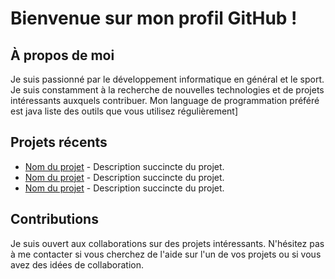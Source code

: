 # Bienvenue sur mon profil GitHub !

## À propos de moi
Je suis passionné par le développement informatique en général et le sport.
Je suis constamment à la recherche de nouvelles technologies et de projets intéressants auxquels contribuer.
Mon language de programmation préféré est java
liste des outils que vous utilisez régulièrement]

## Projets récents
- [Nom du projet](lien_vers_le_projet) - Description succincte du projet.
- [Nom du projet](lien_vers_le_projet) - Description succincte du projet.
- [Nom du projet](lien_vers_le_projet) - Description succincte du projet.

## Contributions
Je suis ouvert aux collaborations sur des projets intéressants. N'hésitez pas à me contacter si vous cherchez de l'aide sur l'un de vos projets ou si vous avez des idées de collaboration.
